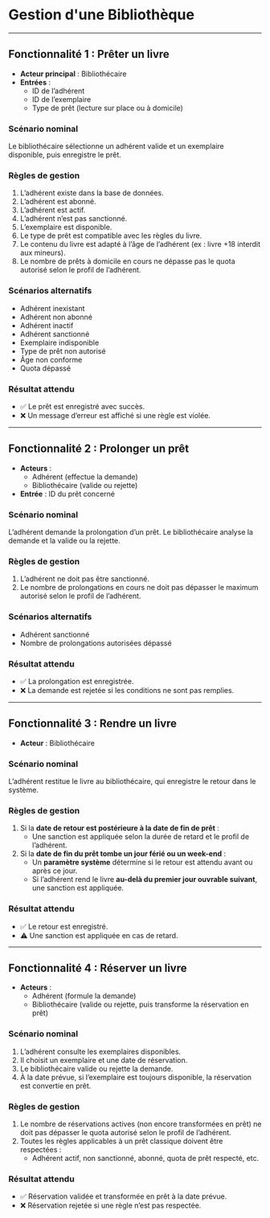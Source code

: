 # Gestion d'une Bibliothèque

---

## Fonctionnalité 1 : Prêter un livre

- **Acteur principal** : Bibliothécaire
- **Entrées** :
  - ID de l’adhérent
  - ID de l’exemplaire
  - Type de prêt (lecture sur place ou à domicile)

### Scénario nominal

Le bibliothécaire sélectionne un adhérent valide et un exemplaire disponible, puis enregistre le prêt.

### Règles de gestion

1. L’adhérent existe dans la base de données.
2. L’adhérent est abonné.
3. L’adhérent est actif.
4. L’adhérent n’est pas sanctionné.
5. L’exemplaire est disponible.
6. Le type de prêt est compatible avec les règles du livre.
7. Le contenu du livre est adapté à l’âge de l’adhérent (ex : livre +18 interdit aux mineurs).
8. Le nombre de prêts à domicile en cours ne dépasse pas le quota autorisé selon le profil de l’adhérent.

### Scénarios alternatifs

- Adhérent inexistant
- Adhérent non abonné
- Adhérent inactif
- Adhérent sanctionné
- Exemplaire indisponible
- Type de prêt non autorisé
- Âge non conforme
- Quota dépassé

### Résultat attendu

- ✅ Le prêt est enregistré avec succès.
- ❌ Un message d’erreur est affiché si une règle est violée.

---

## Fonctionnalité 2 : Prolonger un prêt

- **Acteurs** :
  - Adhérent (effectue la demande)
  - Bibliothécaire (valide ou rejette)
- **Entrée** : ID du prêt concerné

### Scénario nominal

L’adhérent demande la prolongation d’un prêt. Le bibliothécaire analyse la demande et la valide ou la rejette.

### Règles de gestion

1. L’adhérent ne doit pas être sanctionné.
2. Le nombre de prolongations en cours ne doit pas dépasser le maximum autorisé selon le profil de l’adhérent.

### Scénarios alternatifs

- Adhérent sanctionné
- Nombre de prolongations autorisées dépassé

### Résultat attendu

- ✅ La prolongation est enregistrée.
- ❌ La demande est rejetée si les conditions ne sont pas remplies.

---

## Fonctionnalité 3 : Rendre un livre

- **Acteur** : Bibliothécaire

### Scénario nominal

L’adhérent restitue le livre au bibliothécaire, qui enregistre le retour dans le système.

### Règles de gestion

1. Si la **date de retour est postérieure à la date de fin de prêt** :
   - Une sanction est appliquée selon la durée de retard et le profil de l’adhérent.
2. Si la **date de fin du prêt tombe un jour férié ou un week-end** :
   - Un **paramètre système** détermine si le retour est attendu avant ou après ce jour.
   - Si l’adhérent rend le livre **au-delà du premier jour ouvrable suivant**, une sanction est appliquée.

### Résultat attendu

- ✅ Le retour est enregistré.
- ⚠️ Une sanction est appliquée en cas de retard.

---

## Fonctionnalité 4 : Réserver un livre

- **Acteurs** :
  - Adhérent (formule la demande)
  - Bibliothécaire (valide ou rejette, puis transforme la réservation en prêt)

### Scénario nominal

1. L’adhérent consulte les exemplaires disponibles.
2. Il choisit un exemplaire et une date de réservation.
3. Le bibliothécaire valide ou rejette la demande.
4. À la date prévue, si l’exemplaire est toujours disponible, la réservation est convertie en prêt.

### Règles de gestion

1. Le nombre de réservations actives (non encore transformées en prêt) ne doit pas dépasser le quota autorisé selon le profil de l’adhérent.
2. Toutes les règles applicables à un prêt classique doivent être respectées :
   - Adhérent actif, non sanctionné, abonné, quota de prêt respecté, etc.

### Résultat attendu

- ✅ Réservation validée et transformée en prêt à la date prévue.
- ❌ Réservation rejetée si une règle n’est pas respectée.
